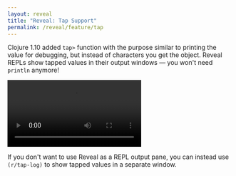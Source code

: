 ```yaml
---
layout: reveal
title: "Reveal: Tap Support"
permalink: /reveal/feature/tap
---
```


Clojure 1.10 added `tap>` function with the purpose similar to printing the value for debugging, but instead of characters you get the object. Reveal REPLs show tapped values in their output windows — you won't need `println` anymore!

<video controls><source src="/assets/reveal/tap-vs-println.mp4" type="video/mp4"></source></video>

If you don't want to use Reveal as a REPL output pane, you can instead use `(r/tap-log)` to show tapped values in a separate window.
